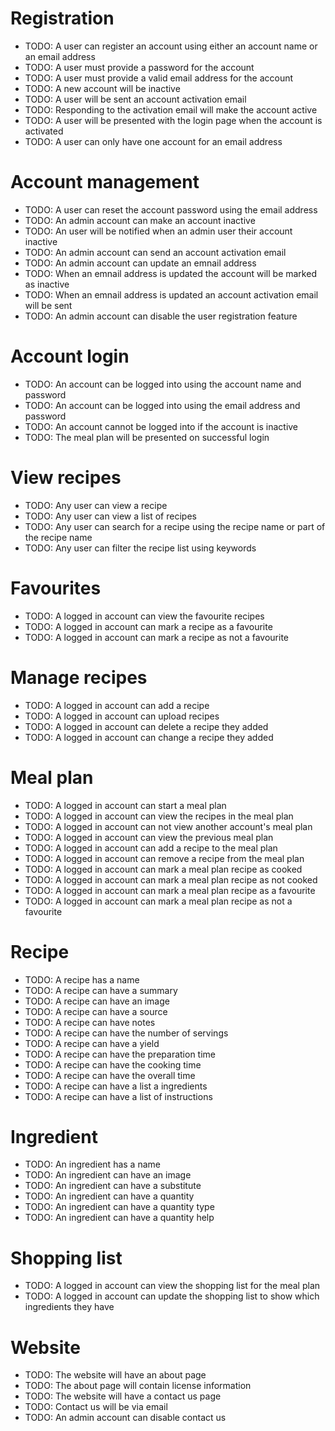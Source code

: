 # Registration
* TODO: A user can register an account using either an account name or an email address
* TODO: A user must provide a password for the account
* TODO: A user must provide a valid email address for the account
* TODO: A new account will be inactive
* TODO: A user will be sent an account activation email
* TODO: Responding to the activation email will make the account active
* TODO: A user will be presented with the login page when the account is activated
* TODO: A user can only have one account for an email address

# Account management
* TODO: A user can reset the account password using the email address
* TODO: An admin account can make an account inactive
* TODO: An user will be notified when an admin user their account inactive
* TODO: An admin account can send an account activation email
* TODO: An admin account can update an emnail address
* TODO: When an emnail address is updated the account will be marked as inactive
* TODO: When an emnail address is updated an account activation email will be sent
* TODO: An admin account can disable the user registration feature

# Account login
* TODO: An account can be logged into using the account name and password
* TODO: An account can be logged into using the email address and password
* TODO: An account cannot be logged into if the account is inactive
* TODO: The meal plan will be presented on successful login

# View recipes
* TODO: Any user can view a recipe
* TODO: Any user can view a list of recipes
* TODO: Any user can search for a recipe using the recipe name or part of the recipe name
* TODO: Any user can filter the recipe list using keywords

# Favourites
* TODO: A logged in account can view the favourite recipes
* TODO: A logged in account can mark a recipe as a favourite
* TODO: A logged in account can mark a recipe as not a favourite

# Manage recipes
* TODO: A logged in account can add a recipe
* TODO: A logged in account can upload recipes
* TODO: A logged in account can delete a recipe they added
* TODO: A logged in account can change a recipe they added

# Meal plan
* TODO: A logged in account can start a meal plan
* TODO: A logged in account can view the recipes in the meal plan
* TODO: A logged in account can not view another account's meal plan
* TODO: A logged in account can view the previous meal plan
* TODO: A logged in account can add a recipe to the meal plan
* TODO: A logged in account can remove a recipe from the meal plan
* TODO: A logged in account can mark a meal plan recipe as cooked
* TODO: A logged in account can mark a meal plan recipe as not cooked
* TODO: A logged in account can mark a meal plan recipe as a favourite
* TODO: A logged in account can mark a meal plan recipe as not a favourite

# Recipe
* TODO: A recipe has a name
* TODO: A recipe can have a summary
* TODO: A recipe can have an image
* TODO: A recipe can have a source
* TODO: A recipe can have notes
* TODO: A recipe can have the number of servings
* TODO: A recipe can have a yield
* TODO: A recipe can have the preparation time
* TODO: A recipe can have the cooking time
* TODO: A recipe can have the overall time
* TODO: A recipe can have a list a ingredients
* TODO: A recipe can have a list of instructions

# Ingredient
* TODO: An ingredient has a name
* TODO: An ingredient can have an image
* TODO: An ingredient can have a substitute
* TODO: An ingredient can have a quantity
* TODO: An ingredient can have a quantity type
* TODO: An ingredient can have a quantity help

# Shopping list
* TODO: A logged in account can view the shopping list for the meal plan
* TODO: A logged in account can update the shopping list to show which ingredients they have

# Website
* TODO: The website will have an about page
* TODO: The about page will contain license information
* TODO: The website will have a contact us page
* TODO: Contact us will be via email
* TODO: An admin account can disable contact us
